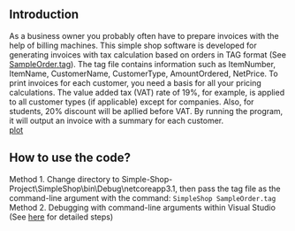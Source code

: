 ## Introduction
As a business owner you probably often have to prepare invoices with the help of billing machines.
This simple shop software is developed for generating invoices with tax calculation based on orders in TAG format (See [SampleOrder.tag](./SimpleShop.Test/SampleOrder.tag)).
The tag file contains information such as ItemNumber, ItemName, CustomerName, CustomerType, AmountOrdered, NetPrice.
To print invoices for each customer, you need a basis for all your pricing calculations. The value added tax (VAT) rate of 19%, for example, is applied to all customer types (if applicable) except for companies.
Also, for students, 20% discount will be apllied before VAT.
By running the program, it will output an invoice with a summary for each customer.   
[plot](SampleOutput.png)

## How to use the code?
Method 1. Change directory to Simple-Shop-Project\SimpleShop\bin\Debug\netcoreapp3.1, then pass the tag file as the command-line argument with the command: ```SimpleShop SampleOrder.tag```  
Method 2. Debugging with command-line arguments within Visual Studio (See [here](https://dailydotnettips.com/how-to-pass-command-line-arguments-using-visual-studio/) for detailed steps)
  
